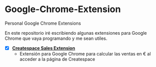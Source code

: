 # Google-Chrome-Extension
Personal Google Chrome Extensions

En este repositorio iré escribiendo algunas extensiones para Google Chrome que vaya programando y me sean utiles. 

- [x] [**Createspace Sales Extension**](https://github.com/iburguera/Google-Chrome-Extension/tree/master/CreatespaceSalesExtension)
    
    - Extensión para Google Chrome para calcular las ventas en € al acceder a la página de Createspace




    




